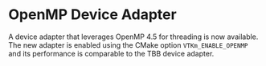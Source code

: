 # OpenMP Device Adapter

A device adapter that leverages OpenMP 4.5 for threading is now available. The
new adapter is enabled using the CMake option `VTKm_ENABLE_OPENMP` and its
performance is comparable to the TBB device adapter.
